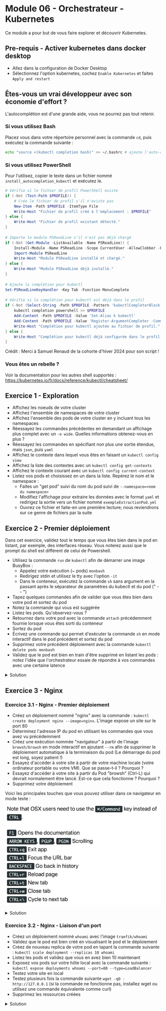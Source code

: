 # Module 06 - Orchestrateur - Kubernetes

Ce module a pour but de vous faire explorer et découvrir Kubernetes.

## Pre-requis - Activer kubernetes dans docker desktop

- Allez dans la configuration de Docker Desktop
- Sélectionnez l'option kubernetes, cochez `Enable Kubernetes` et faites `Apply and restart`

## Êtes-vous un vrai développeur avec son économie d'effort ?

L'autocomplétion est d'une grande aide, vous ne pourrez pas tout retenir.

### Si vous utilisez Bash

Placez vous dans votre répertoire personnel avec la commande `cd`, puis exécutez la commande suivante :

```bash
echo "source <(kubectl completion bash)" >> ~/.bashrc # ajoute l'auto-complétion de manière permanente à votre shell bash
```

### Si vous utilisez PowerShell

Pour l'utilisez, copier le texte dans un fichier nommé `install_autocompletion_kubectl` et exécutez le.

```powershell
# Vérifie si le fichier de profil PowerShell existe
if (-Not (Test-Path $PROFILE)) {
    # Crée le fichier de profil s'il n'existe pas
    New-Item -Path $PROFILE -ItemType File
    Write-Host "Fichier de profil créé à l'emplacement : $PROFILE"
} else {
    Write-Host "Fichier de profil existant détecté."
}

# Importe le module PSReadLine s'il n'est pas déjà chargé
if (-Not (Get-Module -ListAvailable -Name PSReadLine)) {
    Install-Module -Name PSReadLine -Scope CurrentUser -AllowClobber -Force
    Import-Module PSReadLine
    Write-Host "Module PSReadLine installé et chargé."
} else {
    Write-Host "Module PSReadLine déjà installé."
}

# Ajoute la complétion pour kubectl
Set-PSReadLineKeyHandler -Key Tab -Function MenuComplete

# Vérifie si la complétion pour kubectl est déjà dans le profil
if (-Not (Select-String -Path $PROFILE -Pattern 'kubectlCompleterBlock' -Quiet)) {
    kubectl completion powershell >> $PROFILE
    Add-Content -Path $PROFILE -Value 'Set-Alias k kubectl'
    Add-Content -Path $PROFILE -Value 'Register-ArgumentCompleter -CommandName ''k'' -ScriptBlock $__kubectlCompleterBlock'
    Write-Host "Complétion pour kubectl ajoutée au fichier de profil."
} else {
    Write-Host "Complétion pour kubectl déjà configurée dans le profil."
}
```

Crédit : Merci à Samuel Renaud de la cohorte d'hiver 2024 pour son script !

### Vous êtes un rebelle ?

Voir la documentation pour les autres shell supportés : https://kubernetes.io/fr/docs/reference/kubectl/cheatsheet/

## Exercice 1 - Exploration

- Affichez les noeuds de votre cluster
- Affichez l'ensemble de namespaces de votre cluster
- Affichez l'ensemble des pods de votre cluster en y incluant tous les namespaces
- Réessayez les commandes précédentes en demandant un affichage plus complet avec un `-o wide`. Quelles informations obtenez-vous en plus ?
- Réessayez les commandes en spécifiant non plus une sortie étendue, mais `json`, puis `yaml`
- Affichez le contexte dans lequel vous êtes en faisant un ```kubectl config view```
- Affichez la liste des contextes avec un `kubectl config get-contexts`
- Affichez le contexte courant avec un `kubectl config current-context`
- Listez vos pods et choisissez en un dans la liste. Repérez le nom et le namespace :
  - Faites un "get pod" suivi du nom du pod suivi de `--namespace=<nom du namespace>`
  - Modifiez l'affichage pour extraire les données avec le format `yaml` et redirigez la sortie vers un fichier nommé `exempleExtractionPod.yml`
  - Ouvrez ce fichier et faite-en une première lecture; nous reviendrons sur ce genre de fichiers par la suite

## Exercice 2 - Premier déploiement

Dans cet exercice, validez tout le temps que vous êtes bien dans le pod en listant, par exemple, des interfaces réseau. Vous noterez aussi que le prompt du shell est différent de celui de Powershell.

- Utilisez la commande `run` de `kubectl` afin de démarrer une image BusyBox :
  - Appelez votre exécution (~ pods) `monbash`
  - Redirigez stdin et utilisez le tty avec l'option `-it`
  - Dans le conteneur, exécutez la commande `sh` sans argument en la passant après le séparateur de paramètres du kubectl et du pod (" -- ")
- Tapez quelques commandes afin de valider que vous êtes bien dans votre pod et sortez du pod
- Notez la commande qui vous est suggérée
- Listez les pods. Qu'observez-vous ?
- Retournez dans votre pod avec la commande `attach` précédemment fournie lorsque vous êtes sorti du conteneur
- Sortez du pod
- Écrivez une commande qui permet d'exécuter la commande `sh` en mode interactif dans le pod précédent et sortez du pod
- Supprimez votre précédent déploiement avec la commande `kubectl delete pods monbash`
- Validez que le pod est bien en train d'être supprimé en listant les pods : notez l'idée que l'orchestrateur essaie de répondre à vos commandes avec une certaine latence

<details>
  <summary>Solution</summary>

  ```bash
  kubectl run monbash --image=busybox -it -- sh
  kubectl get pods -o wide
  kubectl attach monbash -c monbash -it
  kubectl exec monbash -it -- sh
  ```

</details>

## Exercice 3 - Nginx

### Exercice 3.1 - Nginx - Premier déploiement

- Créez un déploiement nommé "nginx" avec la commande : ```kubectl create deployment nginx --image=nginx```. L'image expose un site sur le port 80
- Déterminez l'adresse IP du pod en utilisant les commandes que vous avez vu précédemment
- Créez une exécution nommée "navigateur" à partir de l'image `browsh/browsh` en mode interactif en ajoutant `--rm` afin de supprimer le déploiement automatique à la terminaison du pod (Le démarrage du pod est long, soyez patient !)
- Essayez d'accéder à votre site à partir de votre machine locale (votre ordinateur portable ou votre VM). Que se passe-t-il ? Pourquoi ?
- Essayez d'accéder à votre site à partir du Pod "browsh" (Ctrl-L) qui devrait normalement être lancé. Est-ce que cela fonctionne ? Pourquoi ?
- Supprimez votre déploiement

Voici les principales touches que vous pouvez utiliser dans ce navigateur en mode texte :

![Commandes Browsh](img/browsh_cmd.png)

<details>
  <summary>Solution</summary>

  ```bash
  kubectl create deployment nginx --image=nginx
  kubectl get pods -o wide # récupération de l'adresse IP du Pod.
  kubectl run navigateur --image=browsh/browsh -it --rm
  kubectl delete deployment nginx
  ```

</details>

### Exercice 3.2 - Nginx - Liaison d'un port

- Créez un déploiement nommé `whoami` avec l'image `traefik/whoami`
- Validez que le pod est bien créé en visualisant le pod et le déploiement
- Créez de nouveau replica de votre pod en tapant la commande suivante : ```kubectl scale deployment --replicas 10 whoami```
- Listez les pods et validez que vous en avez bien 10 maintenant
- Exposez vos pods sur votre hôte local avec la commande suivante : ```kubectl expose deployments whoami --port=80 --type=LoadBalancer```
- Testez votre site en local
- Testez plusieurs fois la commande suivante `wget -qO - http://127.0.0.1` (si la commande ne fonctionne pas, installez wget ou utilisez une commande équivalente comme curl)
- Supprimez les ressources créées

<details>
  <summary>Solution</summary>
  
  ```bash
  kubectl create deployment whoami --image=traefik/whoami
  kubectl get pods -o wide
  kubectl get deployments -o wide
  kubectl scale deployment --replicas 10 whoami
  kubectl expose deployments whoami --port=80 --type=LoadBalancer
  kubectl delete services whoami
  kubectl delete deployment whoami
  ```
  
</details>
